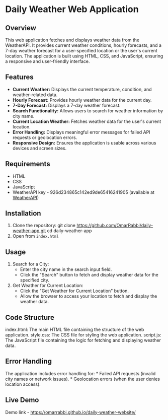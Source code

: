 # Daily Weather Web Application

## Overview
This web application fetches and displays weather data from the WeatherAPI. It provides current weather conditions, hourly forecasts, and a 7-day weather forecast for a user-specified location or the user's current location. The application is built using HTML, CSS, and JavaScript, ensuring a responsive and user-friendly interface.

## Features
- **Current Weather:** Displays the current temperature, condition, and weather-related data.
- **Hourly Forecast:** Provides hourly weather data for the current day.
- **7-Day Forecast:** Displays a 7-day weather forecast.
- **Search Functionality:** Allows users to search for weather information by city name.
- **Current Location Weather:** Fetches weather data for the user's current location.
- **Error Handling:** Displays meaningful error messages for failed API requests or geolocation errors.
- **Responsive Design:** Ensures the application is usable across various devices and screen sizes.

## Requirements
- HTML
- CSS
- JavaScript
- WeatherAPI key - 926d234865c142ed9de65416241905 (available at [WeatherAPI](https://www.weatherapi.com/))

## Installation
1. Clone the repository:
   git clone https://github.com/OmarRabbi/daily-weather-app.git
   cd daily-weather-app
2. Open from `index.html`

## Usage
1. Search for a City:
    * Enter the city name in the search input field.
    * Click the "Search" button to fetch and display weather data  for the specified city.
2. Get Weather for Current Location:
    * Click the "Get Weather for Current Location" button.
    * Allow the browser to access your location to fetch and display the weather data.

## Code Structure
index.html: The main HTML file containing the structure of the web application.
style.css: The CSS file for styling the web application.
script.js: The JavaScript file containing the logic for fetching and displaying weather data.

## Error Handling
The application includes error handling for:
    * Failed API requests (invalid city names or network issues).
    * Geolocation errors (when the user denies location access).

## Live Demo
Demo link - https://omarrabbi.github.io/daily-weather-website/
